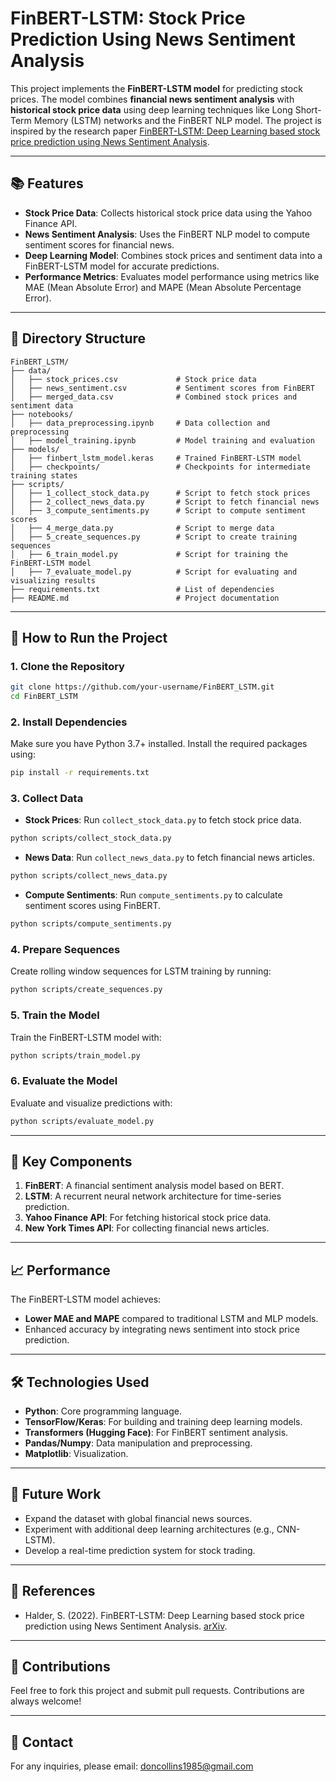# FinBERT-LSTM: Stock Price Prediction Using News Sentiment Analysis

This project implements the **FinBERT-LSTM model** for predicting stock prices. The model combines **financial news sentiment analysis** with **historical stock price data** using deep learning techniques like Long Short-Term Memory (LSTM) networks and the FinBERT NLP model. The project is inspired by the research paper [FinBERT-LSTM: Deep Learning based stock price prediction using News Sentiment Analysis](https://arxiv.org/abs/2211.07392).

---

## 📚 **Features**
- **Stock Price Data**: Collects historical stock price data using the Yahoo Finance API.
- **News Sentiment Analysis**: Uses the FinBERT NLP model to compute sentiment scores for financial news.
- **Deep Learning Model**: Combines stock prices and sentiment data into a FinBERT-LSTM model for accurate predictions.
- **Performance Metrics**: Evaluates model performance using metrics like MAE (Mean Absolute Error) and MAPE (Mean Absolute Percentage Error).

---

## 📂 **Directory Structure**
```plaintext
FinBERT_LSTM/
├── data/
│   ├── stock_prices.csv             # Stock price data
│   ├── news_sentiment.csv           # Sentiment scores from FinBERT
│   ├── merged_data.csv              # Combined stock prices and sentiment data
├── notebooks/
│   ├── data_preprocessing.ipynb     # Data collection and preprocessing
│   ├── model_training.ipynb         # Model training and evaluation
├── models/
│   ├── finbert_lstm_model.keras     # Trained FinBERT-LSTM model
│   ├── checkpoints/                 # Checkpoints for intermediate training states
├── scripts/
│   ├── 1_collect_stock_data.py      # Script to fetch stock prices
│   ├── 2_collect_news_data.py       # Script to fetch financial news
│   ├── 3_compute_sentiments.py      # Script to compute sentiment scores
│   ├── 4_merge_data.py              # Script to merge data
│   ├── 5_create_sequences.py        # Script to create training sequences
│   ├── 6_train_model.py             # Script for training the FinBERT-LSTM model
│   ├── 7_evaluate_model.py          # Script for evaluating and visualizing results
├── requirements.txt                 # List of dependencies
├── README.md                        # Project documentation
```

---

## 🚀 **How to Run the Project**

### **1. Clone the Repository**
```bash
git clone https://github.com/your-username/FinBERT_LSTM.git
cd FinBERT_LSTM
```

### **2. Install Dependencies**
Make sure you have Python 3.7+ installed. Install the required packages using:
```bash
pip install -r requirements.txt
```

### **3. Collect Data**
- **Stock Prices**: Run `collect_stock_data.py` to fetch stock price data.
```bash
python scripts/collect_stock_data.py
```
- **News Data**: Run `collect_news_data.py` to fetch financial news articles.
```bash
python scripts/collect_news_data.py
```
- **Compute Sentiments**: Run `compute_sentiments.py` to calculate sentiment scores using FinBERT.
```bash
python scripts/compute_sentiments.py
```

### **4. Prepare Sequences**
Create rolling window sequences for LSTM training by running:
```bash
python scripts/create_sequences.py
```

### **5. Train the Model**
Train the FinBERT-LSTM model with:
```bash
python scripts/train_model.py
```

### **6. Evaluate the Model**
Evaluate and visualize predictions with:
```bash
python scripts/evaluate_model.py
```

---

## 🔧 **Key Components**
1. **FinBERT**: A financial sentiment analysis model based on BERT.
2. **LSTM**: A recurrent neural network architecture for time-series prediction.
3. **Yahoo Finance API**: For fetching historical stock price data.
4. **New York Times API**: For collecting financial news articles.

---

## 📈 **Performance**
The FinBERT-LSTM model achieves:
- **Lower MAE and MAPE** compared to traditional LSTM and MLP models.
- Enhanced accuracy by integrating news sentiment into stock price prediction.

---

## 🛠️ **Technologies Used**
- **Python**: Core programming language.
- **TensorFlow/Keras**: For building and training deep learning models.
- **Transformers (Hugging Face)**: For FinBERT sentiment analysis.
- **Pandas/Numpy**: Data manipulation and preprocessing.
- **Matplotlib**: Visualization.

---

## 📝 **Future Work**
- Expand the dataset with global financial news sources.
- Experiment with additional deep learning architectures (e.g., CNN-LSTM).
- Develop a real-time prediction system for stock trading.

---

## 📜 **References**
- Halder, S. (2022). FinBERT-LSTM: Deep Learning based stock price prediction using News Sentiment Analysis. [arXiv](https://arxiv.org/abs/2211.07392).

---

## 🤝 **Contributions**
Feel free to fork this project and submit pull requests. Contributions are always welcome!

---

## 📧 **Contact**
For any inquiries, please email: doncollins1985@gmail.com
